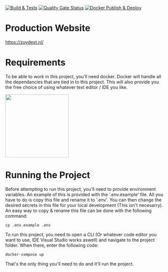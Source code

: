 [![Build & Tests](https://github.com/Zuyd-Team-F/project-ruilwinkel-vaals/actions/workflows/build-tests.yml/badge.svg?branch=development)](https://github.com/Zuyd-Team-F/project-ruilwinkel-vaals/actions/workflows/build-tests.yml)
[![Quality Gate Status](https://sonarcloud.io/api/project_badges/measure?project=Zuyd-Team-F_project-ruilwinkel-vaals&metric=alert_status)](https://sonarcloud.io/dashboard?id=Zuyd-Team-F_project-ruilwinkel-vaals)
[![Docker Publish & Deploy](https://github.com/Zuyd-Team-F/project-ruilwinkel-vaals/actions/workflows/docker-publish-deploy.yml/badge.svg?branch=main)](https://github.com/Zuyd-Team-F/project-ruilwinkel-vaals/actions/workflows/docker-publish-deploy.yml)

# Production Website

https://zuydest.nl/

# Requirements

To be able to work in this project, you'll need docker. Docker will handle all the dependancies that are tied in to this project. This will also provide you the free choice of using whatever text editor / IDE you like.

[<img src="https://ms-azuretools.gallerycdn.vsassets.io/extensions/ms-azuretools/vscode-docker/1.12.1/1618259060082/Microsoft.VisualStudio.Services.Icons.Default" width="200">](https://www.docker.com/products/docker-desktop)

# Running the Project

Before attempting to run this project, you'll need to provide environment variables. An example of this is provided with the '.env.example' file. All you have to do is copy this file and rename it to '.env'. You can then change the desired secrets in this file for your local development (This isn't necesarry). An easy way to copy & rename this file can be done with the following command:

```console
cp .env.example .env
```

To run this project, you need to open a CLI (Or whatever code editor you want to use, IDE Visual Studio works aswell) and navigate to the project folder. When there, enter the following code:

```console
docker-compose up
```

That's the only thing you'll need to do and it'll run the project.
